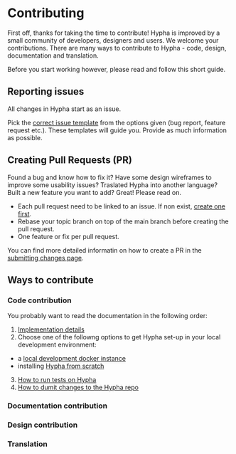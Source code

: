 # Contributing

First off, thanks for taking the time to contribute! Hypha is improved by a small community of developers, designers and users. We welcome your contributions. There are many ways to contribute to Hypha - code, design, documentation and translation.

Before you start working however, please read and follow this short guide.

## Reporting issues

All changes in Hypha start as an issue.

Pick the [correct issue template](https://github.com/HyphaApp/hypha/issues/new/choose) from the options given (bug report, feature request etc.). These templates will guide you. Provide as much information as possible. 

## Creating Pull Requests (PR)

Found a bug and know how to fix it? Have some design wireframes to improve some usability issues? Traslated Hypha into another language? Built a new feature you want to add? Great! Please read on.

- Each pull request need to be linked to an issue. If non exist, [create one first](https://github.com/HyphaApp/hypha/issues/new/choose).
- Rebase your topic branch on top of the main branch before creating the pull request.
- One feature or fix per pull request.

You can find more detailed informatin on how to create a PR in the [submitting changes page](https://docs.hypha.app/contributing/submittingchanges).

## Ways to contribute

### Code contribution

You probably want to read the documentation in the following order: 

1. [Implementation details](https://docs.hypha.app/contributing/implementationdetails)
2. Choose one of the followng options to get Hypha set-up in your local development environment:
  - a [local development docker instance](https://docs.hypha.app/contributing/localdeveldocker)
  - installing [Hypha from scratch](https://docs.hypha.app/contributing/localdevelscratch)
3. [How to run tests on Hypha](https://docs.hypha.app/contributing/testing) 
4. [How to dumit changes to the Hypha repo](https://docs.hypha.app/contributing/submittingchanges)


### Documentation contribution

### Design contribution

### Translation
